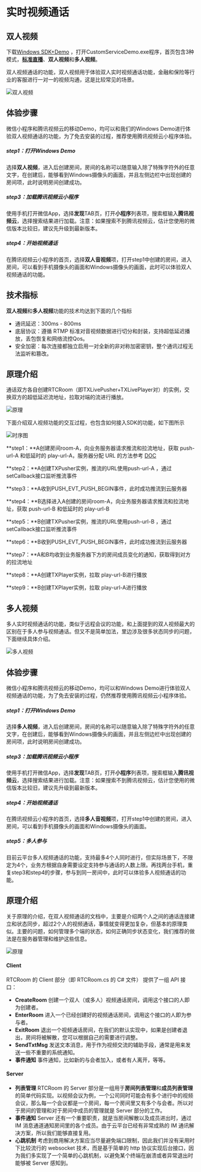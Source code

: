 # 实时视频通话

## 双人视频

下载[Windows SDK+Demo](http://tce.fsphere.cn/document/product/454/7873#Windows) ，打开CustomServiceDemo.exe程序，首页包含3种模式，**[标准直播](http://tce.fsphere.cn/document/product/454/13627)**、**双人视频**和**多人视频**。

双人视频通话的功能，双人视频用于体验双人实时视频通话功能，金融和保险等行业的客服进行一对一的视频沟通，这是比较常见的场景。

![双人视频](http://imgcache.tce.fsphere.cn/static/mc.qcloudimg.com/static/img/8afc10c1b1bff78fc22dbdd4cad69467/image.png)



## 体验步骤

微信小程序和腾讯视频云的移动Demo，均可以和我们的Windows Demo进行体验双人视频通话的功能，为了免去安装的过程，推荐使用腾讯视频云小程序体验。

##### step1：打开Windows Demo

选择**双人视频**，进入后创建房间，房间的名称可以随意输入除了特殊字符外的任意文字，在创建后，能够看到Windows摄像头的画面，并且左侧边栏中出现创建的房间项，此时说明房间创建成功。

##### step3：加载腾讯视频云小程序

使用手机打开微信App，选择**发现**TAB页，打开**小程序**列表项，搜索框输入**腾讯视频云**，选择搜索结果进行加载。注意：如果搜索不到腾讯视频云，估计您使用的微信版本比较旧，建议先升级到最新版本。

##### step4：开始视频通话

在腾讯视频云小程序的首页，选择**双人音视频**项，打开step1中创建的房间，进入房间，可以看到手机摄像头的画面和Windows摄像头的画面，此时可以体验双人视频通话的功能。



## 技术指标

**双人视频**和**多人视频**功能的技术均达到下面的几个指标

- 通讯延迟：300ms - 800ms
- 底层协议：遵循 RTMP 标准对音视频数据进行切分和封装，支持超低延迟播放，丢包恢复和网络流控Qos。
- 安全加密：每次连接都独立启用一对全新的非对称加密密钥，整个通讯过程无法监听和篡改。




## 原理介绍

通话双方各自创建RTCRoom（即TXLivePusher+TXLivePlayer对）的实例，交换双方的超低延迟流地址，拉取对端的流进行播放。

![原理](http://imgcache.tce.fsphere.cn/static/mc.qcloudimg.com/static/img/4c17b5d8d3f39edeb17195b62909eb56/image.jpg)



下面介绍双人视频功能的交互过程，也包含如何接入SDK的功能，如下图所示

![时序图](http://imgcache.tce.fsphere.cn/static/mc.qcloudimg.com/static/img/ea4e53c29ae574288aa71ff4e7b0a757/image.png)

**step1：**A创建房间room-A，向业务服务器请求推流和拉流地址，获取 push-url-A 和低延时的 play-url-A，服务器分配 URL 的方法参考 [DOC](http://tce.fsphere.cn/document/product/454/7915)

**step2：**A创建TXPusher实例，推流的URL使用push-url-A ，通过setCallback接口监听推流事件

**step3：**A收到PUSH_EVT_PUSH_BEGIN事件，此时成功推流到云服务器

**step4：**B选择进入A创建的房间room-A，向业务服务器请求推流和拉流地址，获取 push-url-B 和低延时的 play-url-B

**step5：**B创建TXPusher实例，推流的URL使用push-url-B ，通过setCallback接口监听推流事件

**step6：**B收到PUSH_EVT_PUSH_BEGIN事件，此时成功推流到云服务器

**step7：**A和B均收到业务服务器下方的房间成员变化的通知，获取得到对方的拉流地址

**step8：**A创建TXPlayer实例，拉取 play-url-B进行播放

 **step9：**B创建TXPlayer实例，拉取 play-url-A进行播放



## 多人视频

多人实时视频通话的功能，类似于远程会议的功能，和上面提到的双人视频最大的区别在于多人参与视频通话。但又不是简单加法，里边涉及很多状态同步的问题，下面继续具体介绍。

![多人视频](http://imgcache.tce.fsphere.cn/static/mc.qcloudimg.com/static/img/d924e2d0eb82eeaff969879395226d0d/image.png)



## 体验步骤

微信小程序和腾讯视频云的移动Demo，均可以和Windows Demo进行体验双人视频通话的功能，为了免去安装的过程，仍然推荐使用腾讯视频云小程序体验。

##### step1：打开Windows Demo

选择**多人视频**，进入后创建房间，房间的名称可以随意输入除了特殊字符外的任意文字，在创建后，能够看到Windows摄像头的画面，并且左侧边栏中出现创建的房间项，此时说明房间创建成功。

##### step3：加载腾讯视频云小程序

使用手机打开微信App，选择**发现**TAB页，打开**小程序**列表项，搜索框输入**腾讯视频云**，选择搜索结果进行加载。注意：如果搜索不到腾讯视频云，估计您使用的微信版本比较旧，建议先升级到最新版本。

##### step4：开始视频通话

在腾讯视频云小程序的首页，选择**多人音视频**项，打开step1中创建的房间，进入房间，可以看到手机摄像头的画面和Windows摄像头的画面。

##### step5：多人参与

目前云平台多人视频通话的功能，支持最多4个人同时进行，但实际场景下，不限定为4个，业务方根据自身需要设定支持参与通话的人数上限。再找两台手机，重复step3和step4的步骤，参与到同一房间中，此时可以体验多人视频通话的功能。



## 原理介绍

关于原理的介绍，在双人视频通话的文档中，主要是介绍两个人之间的通话连接建立和状态同步，超过2个人的视频通话，事情就变得更加复杂，但基本的原理类似。主要的问题，如何管理多个端的状态，如何正确同步状态变化，我们推荐的做法是在服务器管理和维护这些信息。

![原理](http://imgcache.tce.fsphere.cn/static/mc.qcloudimg.com/static/img/3370d82f2bed7534147d253d1fdd26ca/image.jpg)

#### Client

RTCRoom 的 Client 部分（即 RTCRoom.cs 的 C# 文件） 提供了一组 API 接口：

- **CreateRoom**
  创建一个双人（或多人）视频通话房间，调用这个接口的人即为创建者。
- **EnterRoom**
  进入一个已经创建好的视频通话房间，调用这个接口的人即为参与者。
- **ExitRoom**
  退出一个视频通话房间，在我们的默认实现中，如果是创建者退出，房间将被解散，您可以根据自己的需要进行调整。
- **SendTxtMsg**
  发送文本消息，用于作为视频交流的辅助手段，通常是用来发送一些不重要的系统通知。
- **事件通知**
  事件通知，比如新的与会者加入，或者有人离开，等等。

#### Server

- **列表管理**
  RTCRoom 的 Server 部分是一组用于**房间列表管理**和**成员列表管理**的简单代码实现。以视频会议为例，一个公司同时可能会有多个进行中的视频会议，那么每一个会议都是一个房间，每一个房间里又有多个与会者。所以对于房间的管理和对于房间中成员的管理就是 Server 部分的工作。
- **事件通知**
  Server 还有一个重要职责，就是当房间解散以及成员进出时，通过 IM 消息通道通知房间里的各个成员。由于云平台已经有非常成熟的 IM 通讯解决方案，所以我们能够直接复用。
- **心跳机制**
  考虑到商用解决方案应当尽量避免端口限制，因此我们并没有采用时下比较流行的 websocket 技术，而是基于简单的 http 协议实现后台接口，因为我们多实现了一个简单的心跳机制，以避免某个终端在崩溃或者异常退出时能够被 Server 感知到。
